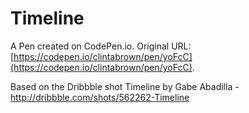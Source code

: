 # Timeline

A Pen created on CodePen.io. Original URL: [https://codepen.io/clintabrown/pen/yoFcC](https://codepen.io/clintabrown/pen/yoFcC).

Based on the Dribbble shot Timeline by Gabe Abadilla - http://dribbble.com/shots/562262-Timeline
